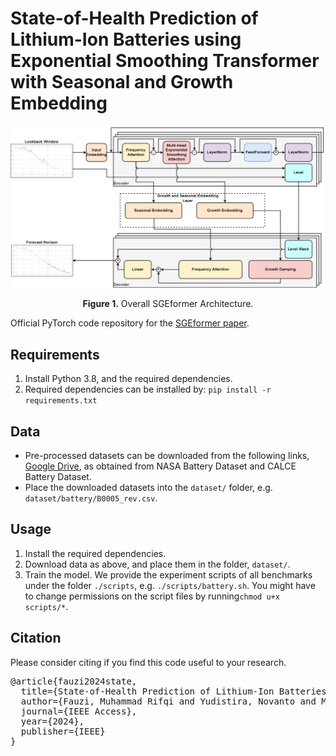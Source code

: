 # State-of-Health Prediction of Lithium-Ion Batteries using Exponential Smoothing Transformer with Seasonal and Growth Embedding

<p align="center">
<img src="./pics/SGEFormer Architecture.png" width = "700" alt="" align=center />
<br><br>
<b>Figure 1.</b> Overall SGEformer Architecture.
</p>

Official PyTorch code repository for the [SGEformer paper](https://doi.org/10.1109/ACCESS.2024.3357736).

## Requirements

1. Install Python 3.8, and the required dependencies.
2. Required dependencies can be installed by: ```pip install -r requirements.txt```

## Data

* Pre-processed datasets can be downloaded from the following
  links, [Google Drive](https://drive.google.com/drive/folders/19-F1TusCgXMsqzgDji1qIwh5PgAmTjNp?usp=drive_link), as obtained
  from NASA Battery Dataset and CALCE Battery Dataset.
* Place the downloaded datasets into the `dataset/` folder, e.g. `dataset/battery/B0005_rev.csv`.

## Usage

1. Install the required dependencies.
2. Download data as above, and place them in the folder, `dataset/`.
3. Train the model. We provide the experiment scripts of all benchmarks under the folder `./scripts`,
   e.g. `./scripts/battery.sh`. You might have to change permissions on the script files by running`chmod u+x scripts/*`.

## Citation
Please consider citing if you find this code useful to your research.
<pre>@article{fauzi2024state,
  title={State-of-Health Prediction of Lithium-Ion Batteries using Exponential Smoothing Transformer with Seasonal and Growth Embedding},
  author={Fauzi, Muhammad Rifqi and Yudistira, Novanto and Mahmudy, Wayan Firdaus},
  journal={IEEE Access},
  year={2024},
  publisher={IEEE}
}</pre>
